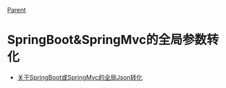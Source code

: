 [Parent](../../README.md)

# SpringBoot&SpringMvc的全局参数转化

- [关于SpringBoot或SpringMvc的全局Json转化](关于SpringBoot或SpringMvc的全局Json转化.md)
